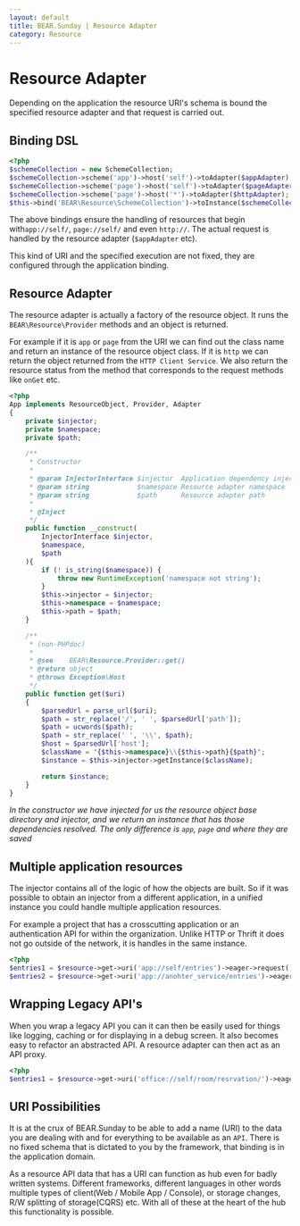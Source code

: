 ```yaml
---
layout: default
title: BEAR.Sunday | Resource Adapter
category: Resource
--- 
```

# Resource Adapter

Depending on the application the resource URI's schema is bound the specified resource adapter and that request is carried out.

## Binding DSL 

```php
<?php
$schemeCollection = new SchemeCollection;
$schemeCollection->scheme('app')->host('self')->toAdapter($appAdapter);
$schemeCollection->scheme('page')->host('self')->toAdapter($pageAdapter);
$schemeCollection->scheme('page')->host('*')->toAdapter($httpAdapter);
$this->bind('BEAR\Resource\SchemeCollection')->toInstance($schemeCollection);
```

The above bindings ensure the handling of resources that begin with`app://self/`, `page://self/` and even `http://`. The actual request is handled by the resource adapter (`$appAdapter` etc).

This kind of URI and the specified execution are not fixed, they are configured through the application binding.

## Resource Adapter 

The resource adapter is actually a factory of the resource object. It runs the `BEAR\Resource\Provider` methods and an object is returned.

For example if it is `app` or `page` from the URI we can find out the class name and return an instance of the resource object class. If it is `http` we can return the object returned from the `HTTP Client Service`. We also return the resource status from the method that corresponds to the request methods like `onGet` etc.

```php
<?php
App implements ResourceObject, Provider, Adapter
{
    private $injector;
    private $namespace;
    private $path;

    /**
     * Constructor
     *
     * @param InjectorInterface $injector  Application dependency injector
     * @param string            $namespace Resource adapter namespace
     * @param string            $path      Resource adapter path
     *
     * @Inject
     */
    public function __construct(
        InjectorInterface $injector,
        $namespace,
        $path
    ){
        if (! is_string($namespace)) {
            throw new RuntimeException('namespace not string');
        }
        $this->injector = $injector;
        $this->namespace = $namespace;
        $this->path = $path;
    }

    /**
     * (non-PHPdoc)
     *
     * @see    BEAR\Resource.Provider::get()
     * @return object
     * @throws Exception\Host
     */
    public function get($uri)
    {
        $parsedUrl = parse_url($uri);
        $path = str_replace('/', ' ', $parsedUrl['path']);
        $path = ucwords($path);
        $path = str_replace(' ', '\\', $path);
        $host = $parsedUrl['host'];
        $className = "{$this->namespace}\\{$this->path}{$path}";
        $instance = $this->injector->getInstance($className);

        return $instance;
    }
}
```

_In the constructor we have injected for us the resource object  base directory and injector, and we return an instance that has those dependencies resolved. The only difference is `app`, `page` and where they are saved_

## Multiple application resources 

The injector contains all of the logic of how the objects are built. So if it was possible to obtain  an injector from a different application, in a unified instance you could handle multiple application resources.

For example a project that has a crosscutting application or an authentication API for within the organization. Unlike HTTP or Thrift it does not go outside of the network, it is handles in the same instance. 

```php
<?php
$entries1 = $resource->get->uri('app://self/entries')->eager->request();
$entries2 = $resource->get->uri('app://anohter_service/entries')->eager->request();
```

## Wrapping Legacy API's 

When you wrap a legacy API you can it can then be easily used for things like logging, caching or for displaying in a debug screen. It also becomes easy to refactor an abstracted API. A resource adapter can then act as an API proxy.

```php
<?php
$entries1 = $resource->get->uri('office://self/room/resrvation/')->eager->request();
```

## URI Possibilities 

It is at the crux of BEAR.Sunday to be able to add a name (URI) to the data you are dealing with and for everything to be available as an `API`. There is no fixed schema that is dictated to you by the framework, that binding is in the application domain.

As a resource API data that has a URI can function as hub even for badly written systems.
Different frameworks, different languages in other words multiple types of client(Web / Mobile App / Console), or storage changes, R/W splitting of storage(CQRS) etc. With all of these at the heart of the hub this functionality is possible.